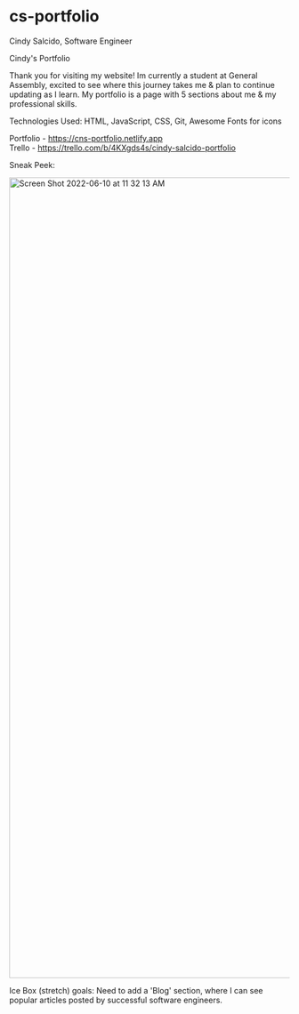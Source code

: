 # cs-portfolio

Cindy Salcido, Software Engineer

Cindy's Portfolio

Thank you for visiting my website! Im currently a student at General Assembly, excited to see where this journey takes me & plan to continue updating as I learn. My portfolio is a page with 5 sections about me & my professional skills. 

Technologies Used: HTML, JavaScript, CSS, Git, Awesome Fonts for icons

Portfolio - https://cns-portfolio.netlify.app <br>
Trello - https://trello.com/b/4KXgds4s/cindy-salcido-portfolio

Sneak Peek:

<img width="1440" alt="Screen Shot 2022-06-10 at 11 32 13 AM" src="https://user-images.githubusercontent.com/103137664/174396695-402da00b-86ba-4605-bf3a-cf167bdcde8c.png">

Ice Box (stretch) goals: Need to add a 'Blog' section, where I can see popular articles posted by successful software engineers.
